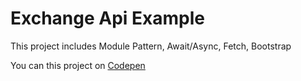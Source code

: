 # Exchange Api Example

This project includes Module Pattern, Await/Async, Fetch, Bootstrap

You can this project on [Codepen](https://codepen.io/neslihanorhan/full/bGBBeLO) 